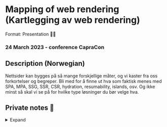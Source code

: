 # Mapping of web rendering (Kartlegging av web rendering)
Format: Presentation 👨‍🏫

### 24 March 2023 - conference CapraCon

## Description (Norwegian)
Nettsider kan bygges på så mange forskjellige måter, og vi kaster fra oss forkortelser og begreper. Bli med for å finne ut hva som faktisk menes med SPA, MPA, SSG, SSR, CSR, hydration, resumability, islands, osv. Og ikke minst så skal vi se på for hvilke type løsninger du bør velge hva.

## Private notes 🤫
<details>
  <summary>Expand</summary>

  - Første nettside i 1991
  - CSS 1996
  - Men siden har det kommet utrolige mange måter å lage nettsider på og nå kastes det ut forkortelser og buzzwords i hytt og pine, men med dette foredraget skal vi få en oversikt over dette.
  - Det foregår et skift fra statisk innhold til dynamisk data, welcome PHP, ruby on rails, Thymeleaf, osv.
  - Men vi ønsker også en dynamisk nettside og ikke kun dynamisk data. Enter JQuery.
  - Dritt å maintaine dobbel mengde med kode i forskjellig språk, enter <div id="app"></div> med rammeverk.
  - SPA, MPA, CSR, SSR
  - SPA som bare blir større og større
  - Så de siste par årene og årene framover nå står vi i en bølge med mange måter å gjøre ting på, uten å kanskje helt ha landet på en fasit.
  - Men en viktig forskjell er at det nå har kommet rammeverk som lar deg rendre både på serveren og klienten med samme kode

</details>